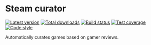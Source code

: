Steam curator
=============

[![Latest version][Version image]][Releases]
[![Total downloads][Downloads image]][Downloads]
[![Build status][Build image]][Build]
[![Test coverage][Coverage image]][Coverage]
[![Code style][Style image]][Style]

Automatically curates games based on gamer reviews.


  [Releases]: https://github.com/250/Steam-curator/releases
  [Version image]: https://poser.pugx.org/250/steam-curator/version "Latest version"
  [Downloads]: https://packagist.org/packages/250/steam-curator
  [Downloads image]: https://poser.pugx.org/250/steam-curator/downloads "Total downloads"
  [Build]: https://travis-ci.org/250/Steam-curator
  [Build image]: https://travis-ci.org/250/Steam-curator.svg?branch=master "Build status"
  [Coverage]: https://coveralls.io/github/250/Steam-curator
  [Coverage image]: https://coveralls.io/repos/250/Steam-curator/badge.svg "Test coverage"
  [Style]: https://styleci.io/repos/131283378
  [Style image]: https://styleci.io/repos/131283378/shield?style=flat "Code style"

